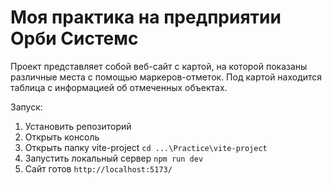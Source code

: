 # Моя практика на предприятии Орби Системс
Проект представляет собой веб-сайт с картой, на которой показаны различные места с помощью маркеров-отметок. Под картой находится таблица с информацией об отмеченных объектах.

Запуск:
1. Установить репозиторий
2. Открыть консоль
3. Открыть папку vite-project
    `cd ...\Practice\vite-project`
4. Запустить локальный сервер
    `npm run dev`
5. Сайт готов `http://localhost:5173/`